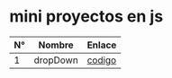 # mini proyectos en js

| N°     | Nombre    | Enlace           |
|--------|-----------|------------------|
| 1      | dropDown  | [codigo](https://github.com/eridev14/mini-js-proyects/tree/main/drop-down-menu)    |